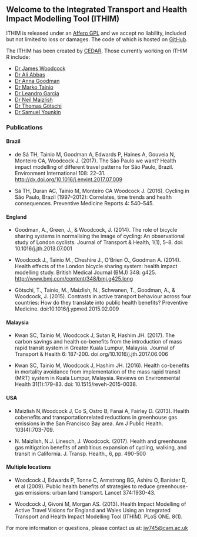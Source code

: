 ## Welcome to the Integrated Transport and Health Impact Modelling Tool (ITHIM)

ITHIM is released under an <a href="https://github.com/ITHIM/ithim-r-interface/blob/master/LICENSE" target = '_blank'>Affero GPL</a> and we accept no liability, included but not limited to loss or damages. The code of which is hosted on <a href="https://github.com/ITHIM/ithim-r-interface" target="_blank">GitHub</a>.

The ITHIM has been created by <a href = "http://www.cedar.iph.cam.ac.uk/" target = "_blank">CEDAR</a>. Those currently working on ITHIM R include:

* <a href="http://www.cedar.iph.cam.ac.uk/people/leads/james-woodcock/" target = "_blank">Dr James Woodcock</a> 
* <a href="http://www.cedar.iph.cam.ac.uk/people/cdfs/ali-abbas/" target = "_blank">Dr Ali Abbas</a>
* <a href="https://www.lshtm.ac.uk/aboutus/people/goodman.anna" target = "_blank">Dr Anna Goodman</a>
* <a href="http://www.cedar.iph.cam.ac.uk/people/cdfs/marko-tainio/" target = "_blank">Dr Marko Tainio</a> 
* <a href = "http://www.cedar.iph.cam.ac.uk/people/leandro-garcia/" target = "_blank">Dr Leandro Garcia</a>
* <a href = "http://phasocal.org/neil-maizlish/" target = "_blank">Dr Neil Maizlish</a>
* <a href = "http://www.ebpi.uzh.ch/en/aboutus/departments/epidemiology/cde/teamcde/goetschi.html" target = "_blank">Dr Thomas Götschi</a>
* <a href = "http://syounkin.com/" target = "_blank">Dr Samuel Younkin</a>


### Publications

#### Brazil

* de Sá TH, Tainio M, Goodman A, Edwards P, Haines A, Gouveia N, Monteiro CA, Woodcock J. (2017). The São Paulo we want? Health impact modelling of different travel patterns for São Paulo, Brazil. Environment International 108: 22–31. http://dx.doi.org/10.1016/j.envint.2017.07.009

* Sá TH, Duran AC, Tainio M, Monteiro CA Woodcock J. (2016). Cycling in São Paulo, Brazil (1997–2012): Correlates, time trends and health consequences. Preventive Medicine Reports 4: 540–545.


#### England

* Goodman, A., Green, J., & Woodcock, J. (2014). The role of bicycle sharing systems in normalising the image of cycling: An observational study of London cyclists. Journal of Transport & Health, 1(1), 5–8. doi: 10.1016/j.jth.2013.07.001

* Woodcock J., Tainio M., Cheshire J., O’Brien O., Goodman A. (2014). Health effects of the London bicycle sharing system: health impact modelling study. British Medical Journal (BMJ) 348: g425. http://www.bmj.com/content/348/bmj.g425.long

* Götschi, T., Tainio, M., Maizlish, N., Schwanen, T., Goodman, A., & Woodcock, J. (2015). Contrasts in active transport behaviour across four countries: How do they translate into public health benefits? Preventive Medicine. doi:10.1016/j.ypmed.2015.02.009

#### Malaysia

* Kwan SC, Tainio M, Woodcock J, Sutan R, Hashim JH. (2017). The carbon savings and health co-benefits from the introduction of mass rapid transit system in Greater Kuala Lumpur, Malaysia. Journal of Transport & Health 6: 187-200. doi.org/10.1016/j.jth.2017.06.006

* Kwan SC, Tainio M, Woodcock J, Hashim JH. (2016). Health co-benefits in mortality avoidance from implementation of the mass rapid transit (MRT) system in Kuala Lumpur, Malaysia. Reviews on Environmental Health 31(1):179-83. doi: 10.1515/reveh-2015-0038.

#### USA

* Maizlish N,Woodcock J, Co S, Ostro B, Fanai A, Fairley D. (2013). Health cobenefits and transportationrelated reductions in greenhouse gas emissions in the San Francisco Bay area. Am J Public Health. 103(4):703-709.

* N. Maizlish, N.J. Linesch, J. Woodcock. (2017). Health and greenhouse gas mitigation benefits of ambitious expansion of cycling, walking, and transit in California. J. Transp. Health., 6, pp. 490-500

#### Multiple locations

* Woodcock J, Edwards P, Tonne C, Armstrong BG, Ashiru O, Banister D, et al (2009). Public health benefits of strategies to reduce greenhouse-gas emissions: urban land transport. Lancet 374:1930-43.

* Woodcock J, Givoni M, Morgan AS. (2013). Health Impact Modelling of Active Travel Visions for England and Wales Using an Integrated Transport and Health Impact Modelling Tool (ITHIM). PLoS ONE. 8(1).


For more information or questions, please contact us at: jw745@cam.ac.uk
